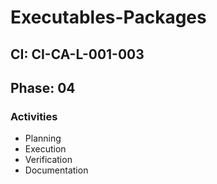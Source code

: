 # Executables-Packages

## CI: CI-CA-L-001-003
## Phase: 04

### Activities
- Planning
- Execution
- Verification
- Documentation

